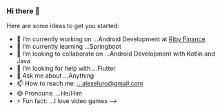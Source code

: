 ### Hi there 👋

Here are some ideas to get you started:

- 🔭 I’m currently working on ...Android Development at [Riby Finance](https://www.linkedin.com/company/riby-finance/)
- 🌱 I’m currently learning ...Springboot
- 👯 I’m looking to collaborate on ...Android Development with Kotlin and Java
- 🤔 I’m looking for help with ...Flutter
- 💬 Ask me about ...Anything
- 📫 How to reach me: ...alexeluro@gmail.com
- 😄 Pronouns: ...He/Him
- ⚡ Fun fact: ...I love video games
-->
